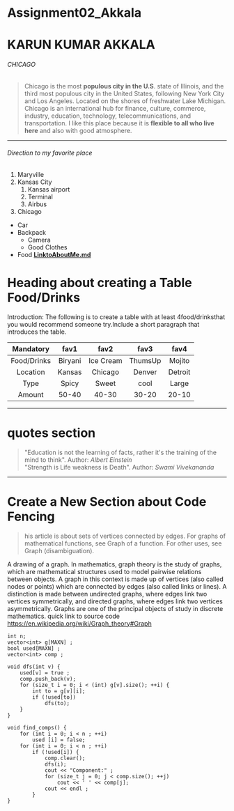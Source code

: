 # Assignment02_Akkala
# KARUN KUMAR AKKALA
###### CHICAGO

>Chicago is the most **populous city in the U.S**. state of Illinois, and the third most populous city in the United States, following New York City and Los Angeles. Located on the shores of freshwater Lake Michigan. Chicago is an international hub for finance, culture, commerce, industry, education, technology, telecommunications, and transportation. I like this place because it is **flexible to all who live here** and also with good atmosphere.

-----

 ###### Direction to my favorite place
1. Maryville
2. Kansas City
    1. Kansas airport
    2. Terminal
    3. Airbus
3. Chicago
* Car
* Backpack
    * Camera
    * Good Clothes
* Food 
**[LinktoAboutMe.md](AboutMe.md)**

# Heading about creating a Table Food/Drinks

Introduction:
The following is to create a table with at least 4food/drinksthat you would recommend someone try.Include a short paragraph that introduces the table.

|Mandatory  |fav1     |fav2      |fav3     |fav4     |
| :-----:   | :-----: | :-----:  | :-----: | :-----: |
|Food/Drinks|Biryani  |Ice Cream |ThumsUp  |Mojito   |
|Location   |Kansas   |Chicago   |Denver   |Detroit  |
|Type       |Spicy    |Sweet     |cool     |Large    |
|Amount     |50-40    |40-30     |30-20    |20-10    |

-----
# quotes section
>"Education is not the learning of facts, rather it's the training of the mind to think".
>Author: *Albert Einstein* <br>
>"Strength is Life weakness is Death".
>Author: *Swami Vivekananda* <br>

-----
# Create a New Section about Code Fencing
>his article is about sets of vertices connected by edges. For graphs of mathematical functions, see Graph of a function. For other uses, see Graph (disambiguation).

A drawing of a graph.
In mathematics, graph theory is the study of graphs, which are mathematical structures used to model pairwise relations between objects. A graph in this context is made up of vertices (also called nodes or points) which are connected by edges (also called links or lines). A distinction is made between undirected graphs, where edges link two vertices symmetrically, and directed graphs, where edges link two vertices asymmetrically. Graphs are one of the principal objects of study in discrete mathematics. quick link to source code <https://en.wikipedia.org/wiki/Graph_theory#Graph>
```
int n;
vector<int> g[MAXN] ;
bool used[MAXN] ;
vector<int> comp ;

void dfs(int v) {
    used[v] = true ;
    comp.push_back(v);
    for (size_t i = 0; i < (int) g[v].size(); ++i) {
        int to = g[v][i];
        if (!used[to])
            dfs(to);
    }
}

void find_comps() {
    for (int i = 0; i < n ; ++i)
        used [i] = false;
    for (int i = 0; i < n ; ++i)
        if (!used[i]) {
            comp.clear();
            dfs(i);
            cout << "Component:" ;
            for (size_t j = 0; j < comp.size(); ++j)
                cout << ' ' << comp[j];
            cout << endl ;
        }
}